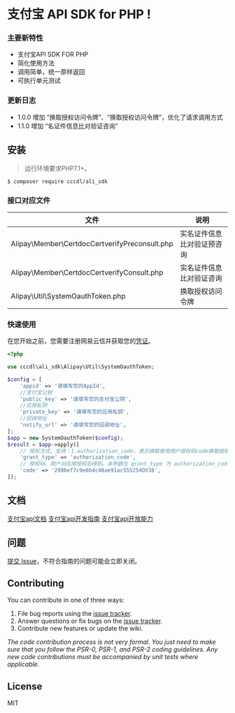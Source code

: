# 支付宝 API SDK for PHP  !

### 主要新特性

* 支付宝API SDK FOR PHP
* 简化使用方法
* 调用简单，统一原样返回
* 可执行单元测试

### 更新日志

- 1.0.0 增加 “换取授权访问令牌”、“换取授权访问令牌”，优化了请求调用方式
- 1.1.0 增加 “名证件信息比对验证咨询”

## 安装

> 运行环境要求PHP7.1+。

```shell
$ composer require cccdl/ali_sdk
```

### 接口对应文件

| 文件               |  说明      |
| ------------------|------------|
| Alipay\Member\CertdocCertverifyPreconsult.php  | 实名证件信息比对验证预咨询 |
| Alipay\Member\CertdocCertverifyConsult.php  | 实名证件信息比对验证咨询 |
| Alipay\Util\SystemOauthToken.php  | 换取授权访问令牌 |


### 快速使用

在您开始之前，您需要注册网易云信并获取您的[凭证](https://opendocs.alipay.com/apis/api_9/alipay.system.oauth.token)。

```php
<?php

use cccdl\ali_sdk\Alipay\Util\SystemOauthToken;

$config = [
    'appid' => '请填写您的AppId',
    //支付宝公钥
    'public_key' => '请填写您的支付宝公钥',
    //应用私钥
    'private_key' => '请填写您的应用私钥',
    //回调地址
    'notify_url' => '请填写您的回调地址',
];
$app = new SystemOauthToken($config);
$result = $app->apply([
    // 授权方式。支持：1.authorization_code，表示换取使用用户授权码code换取授权令牌access_token。 2.refresh_token，表示使用refresh_token刷新获取新授权令牌。
    'grant_type' => 'authorization_code',
    // 授权码，用户对应用授权后得到。本参数在 grant_type 为 authorization_code 时必填；为 refresh_token 时不填。
    'code' => '2986ef7c9e6b4c48ae91ac555254OX38',
]);
```

## 文档

[支付宝api文档](https://opendocs.alipay.com/apis)
[支付宝api开发指南](https://opendocs.alipay.com/open/200)
[支付宝api开放能力](https://opendocs.alipay.com/apis/01da3s)

## 问题

[提交 Issue](https://github.com/cccdl/ali_sdk/issues)，不符合指南的问题可能会立即关闭。

## Contributing

You can contribute in one of three ways:

1. File bug reports using the [issue tracker](https://github.com/cccdl/ali_sdk/issues).
2. Answer questions or fix bugs on the [issue tracker](https://github.com/cccdl/ali_sdk/issues).
3. Contribute new features or update the wiki.

_The code contribution process is not very formal. You just need to make sure that you follow the PSR-0, PSR-1, and
PSR-2 coding guidelines. Any new code contributions must be accompanied by unit tests where applicable._

## License

MIT
